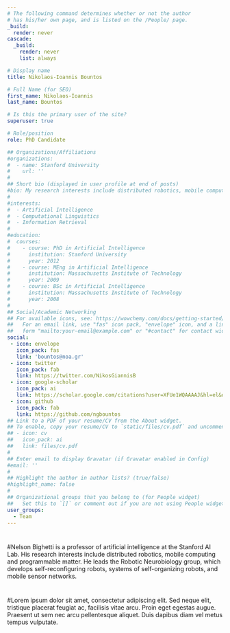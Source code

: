 ```yaml
---
# The following command determines whether or not the author
# has his/her own page, and is listed on the /People/ page.
_build:
  render: never
cascade:
  _build:
    render: never
    list: always

# Display name
title: Nikolaos-Ioannis Bountos

# Full Name (for SEO)
first_name: Nikolaos-Ioannis
last_name: Bountos

# Is this the primary user of the site?
superuser: true

# Role/position
role: PhD Candidate

## Organizations/Affiliations
#organizations:
#  - name: Stanford University
#    url: ''
#
## Short bio (displayed in user profile at end of posts)
#bio: My research interests include distributed robotics, mobile computing and programmable matter.
#
#interests:
#  - Artificial Intelligence
#  - Computational Linguistics
#  - Information Retrieval
#
#education:
#  courses:
#    - course: PhD in Artificial Intelligence
#      institution: Stanford University
#      year: 2012
#    - course: MEng in Artificial Intelligence
#      institution: Massachusetts Institute of Technology
#      year: 2009
#    - course: BSc in Artificial Intelligence
#      institution: Massachusetts Institute of Technology
#      year: 2008
#
## Social/Academic Networking
## For available icons, see: https://wowchemy.com/docs/getting-started/page-builder/#icons
##   For an email link, use "fas" icon pack, "envelope" icon, and a link in the
##   form "mailto:your-email@example.com" or "#contact" for contact widget.
social:
 - icon: envelope
   icon_pack: fas
   link: 'bountos@noa.gr'
 - icon: twitter
   icon_pack: fab
   link: https://twitter.com/NikosGiannisB
 - icon: google-scholar
   icon_pack: ai
   link: https://scholar.google.com/citations?user=XFUe1WQAAAAJ&hl=el&oi=ao
 - icon: github
   icon_pack: fab
   link: https://github.com/ngbountos
## Link to a PDF of your resume/CV from the About widget.
## To enable, copy your resume/CV to `static/files/cv.pdf` and uncomment the lines below.
## - icon: cv
##   icon_pack: ai
##   link: files/cv.pdf
#
## Enter email to display Gravatar (if Gravatar enabled in Config)
#email: ''
#
## Highlight the author in author lists? (true/false)
#highlight_name: false
#
## Organizational groups that you belong to (for People widget)
##   Set this to `[]` or comment out if you are not using People widget.
user_groups:
  - Team
---
```

#
#Nelson Bighetti is a professor of artificial intelligence at the Stanford AI Lab. His research interests include distributed robotics, mobile computing and programmable matter. He leads the Robotic Neurobiology group, which develops self-reconfiguring robots, systems of self-organizing robots, and mobile sensor networks.
#
#Lorem ipsum dolor sit amet, consectetur adipiscing elit. Sed neque elit, tristique placerat feugiat ac, facilisis vitae arcu. Proin eget egestas augue. Praesent ut sem nec arcu pellentesque aliquet. Duis dapibus diam vel metus tempus vulputate.
#